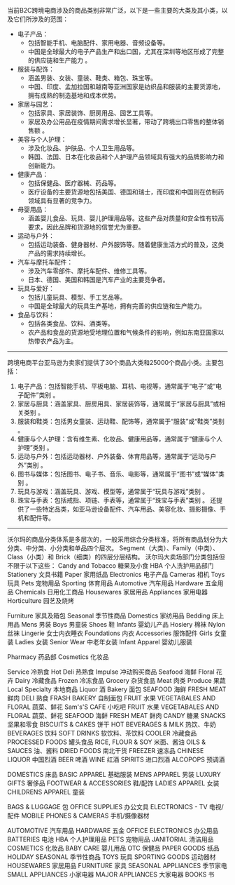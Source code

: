 当前B2C跨境电商涉及的商品类别非常广泛，以下是一些主要的大类及其小类，以及它们所涉及的范围：
* 电子产品：
  * 包括智能手机、电脑配件、家用电器、音频设备等。
  * 中国是全球最大的电子产品生产和出口国，尤其在深圳等地区形成了完整的供应链和生产能力 。
* 服装与配饰：
  * 涵盖男装、女装、童装、鞋类、箱包、珠宝等。
  * 中国、印度、孟加拉国和越南等亚洲国家是纺织品和服装的主要货源地，拥有成熟的制造基地和成本优势。
* 家居与园艺：
  * 包括家具、家居装饰、厨房用品、园艺工具等。
  * 家居及办公用品在疫情期间需求增长显著，带动了跨境出口零售的整体销售额 。
* 美容与个人护理：
  * 涉及化妆品、护肤品、个人卫生用品等。
  * 韩国、法国、日本在化妆品和个人护理产品领域具有强大的品牌影响力和创新能力。
* 健康产品：
  * 包括保健品、医疗器械、药品等。
  * 医疗设备的主要货源地包括美国、德国和瑞士，而印度和中国则在仿制药领域具有显著的竞争力。
* 母婴用品：
  * 涵盖婴儿食品、玩具、婴儿护理用品等。这些产品对质量和安全性有较高要求，因此品牌和货源地的信誉尤为重要。
* 运动与户外：
  * 包括运动装备、健身器材、户外服饰等。随着健康生活方式的普及，这类产品的需求持续增长。
* 汽车与摩托车配件：
  * 涉及汽车零部件、摩托车配件、维修工具等。
  * 日本、德国、美国和韩国是汽车产业的主要竞争者。
* 玩具与爱好：
  * 包括儿童玩具、模型、手工艺品等。
  * 中国是全球最大的玩具生产基地，拥有完善的供应链和生产能力。
* 食品与饮料：
  * 包括各类食品、饮料、酒类等。
  * 农产品和食品的货源地受地理位置和气候条件的影响，例如东南亚国家以热带农产品为主。

***
  
跨境电商平台亚马逊为卖家们提供了30个商品大类和25000个商品小类。主要包括：
1. 电子产品：包括智能手机、平板电脑、耳机、电视等，通常属于“电子”或“电子配件”类别 。
2. 家居与厨具：涵盖家具、厨房用具、家居装饰等，通常属于“家居与厨具”或相关类别 。
3. 服装和鞋类：包括男女童装、运动鞋、配饰等，通常属于“服装”或“鞋类”类别 。
4. 健康与个人护理：含有维生素、化妆品、健康用品等，通常属于“健康与个人护理”类别 。
5. 运动与户外：包括运动器材、户外装备、体育用品等，通常属于“运动与户外”类别 。
6. 图书与媒体：包括图书、电子书、音乐、电影等，通常属于“图书”或“媒体”类别 。
7. 玩具与游戏：涵盖玩具、游戏、模型等，通常属于“玩具与游戏”类别 。
8. 珠宝与手表：包括戒指、项链、手表等，通常属于“珠宝与手表”类别 。
还提供了一些特定品类，如亚马逊设备配件、汽车用品、美容化妆、摄影摄像、手机和配件等。

***
沃尔玛的商品分类体系是多层次的，一般采用综合分类标准，将所有商品划分为大分类、中分类、小分类和单品四个层次。 Segment（大类）、Family（中类）、Class（小类）和 Brick（细类）的四层分层结构。
沃尔玛大卖场部门分类包括但不限于以下这些：
Candy and Tobacco 糖果及小食
HBA 个人洗护用品部门
Stationery 文具书籍
Paper 家用纸品
Electronics 电子产品
Cameras 相机
Toys 玩具
Pets 宠物用品
Sporting 体育用品
Automotive 汽车用品
Hardware 五金用品
Chemicals 日用化工商品
Housewares 家居用品
Appliances 家用电器
Horticulture 园艺及烧烤

Furniture 家具及箱包
Seasonal 季节性商品
Domestics 家纺用品
Bedding 床上用品
Mens 男装
Boys 男童装
Shoes 鞋
Infants 婴幼儿产品
Hosiery 棉袜
Nylon 丝袜
Lingerie 女士内衣睡衣
Foundations 内衣
Accessories 服饰配件
Girls 女童装
Ladies 女装
Senior Wear 中老年女装
Infant Apparel 婴幼儿服装

Pharmacy 药品部
Cosmetics 化妆品

Service 冷熟食 
Hot Deli 热熟食
Impulse 冲动购买商品
Seafood 海鲜
Floral 花卉
Dairy 冷藏食品
Frozen 冷冻食品
Grocery 杂货食品
Meat 肉类
Produce 果蔬
Local Specialty 本地商品
Liquor 酒
Bakery 面包
SEAFOOD 海鲜
FRESH MEAT 鲜肉
DELI 熟食
FRASH BAKERY 自制面包
FRUIT 水果
VEGETABALES AND FLORAL 蔬菜、鲜花
Sam's'S CAFE 小吃吧
FRUIT 水果
VEGETABALES AND FLORAL 蔬菜、鲜花
SEAFOOD 海鲜
FRESH MEAT 鲜肉
CANDY 糖果
SNACKS 坚果和零食
BISCUITS & CAKES 饼干
HOT BEVERAGES & MILK 热饮、牛奶
BEVERAGES 饮料
SOFT DRINKS 软饮料、茶饮料
COOLER 冷藏食品
PROCESSED FOODS 罐头食品
RICE, FLOUR & SOY 米面、酱油
OILS & SAUCES 油、酱料
DRIED FOODS 南北干货
FREEZER 速冻品
CHINESE LIQUOR 中国烈酒 
BEER 啤酒
WINE 红酒
SPIRITS 进口烈酒
ALCOPOPS 预调酒

DOMESTICS 床品
BASIC APPAREL 基础服装
MENS APPAREL 男装
LUXURY GIFTS 奢侈品
FOOTWEAR & ACCESSORIES 鞋/配饰
LADIES APPAREL 女装
CHILDRENS APPAREL 童装

BAGS & LUGGAGE 包
OFFICE SUPPLIES 办公文具
ELECTRONICS - TV 电视/配件
MOBILE PHONES & CAMERAS 手机/摄像器材

AUTOMOTIVE 汽车用品
HARDWARE 五金
OFFICE ELECTRONICS 办公用品
BATTERIES 电池
HBA 个人护理用品
PETS 宠物用品
JANITORIAL 清洁用品
COSMETICS 化妆品
BABY CARE 婴儿用品
OTC 保健品
PAPER GOODS 纸品
HOLIDAY SEASONAL 季节性商品
TOYS 玩具
SPORTING GOODS 运动器材
HOUSEWARES 家居用品
FURNITURE 家具
SEASONAL APPLIANCES 季节家电
SMALL APPLIANCES 小家电器
MAJOR APPLIANCES 大家电器
BOOKS 书
